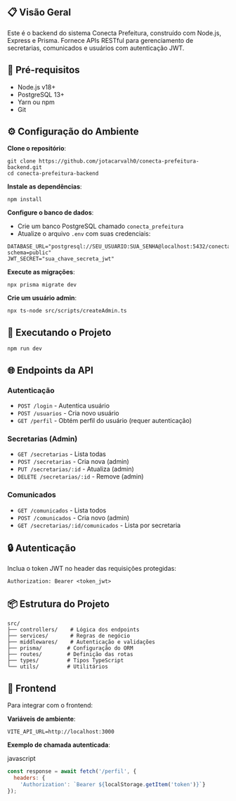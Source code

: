 ## 📋 Visão Geral

Este é o backend do sistema Conecta Prefeitura, construído com Node.js, Express e Prisma. Fornece APIs RESTful para gerenciamento de secretarias, comunicados e usuários com autenticação JWT.

## 🚀 Pré-requisitos

- Node.js v18+
- PostgreSQL 13+
- Yarn ou npm
- Git

## ⚙️ Configuração do Ambiente

**Clone o repositório**:

```
git clone https://github.com/jotacarvalh0/conecta-prefeitura-backend.git
cd conecta-prefeitura-backend
```

**Instale as dependências**:

```
npm install
```

**Configure o banco de dados**:

- Crie um banco PostgreSQL chamado `conecta_prefeitura`
- Atualize o arquivo `.env` com suas credenciais:

```
DATABASE_URL="postgresql://SEU_USUARIO:SUA_SENHA@localhost:5432/conecta_prefeitura?schema=public"
JWT_SECRET="sua_chave_secreta_jwt"
```

**Execute as migrações**:

```
npx prisma migrate dev
```

**Crie um usuário admin**:

```
npx ts-node src/scripts/createAdmin.ts
```

## 🏃 Executando o Projeto

```
npm run dev
```

## 🌐 Endpoints da API

### Autenticação

- `POST /login` - Autentica usuário
- `POST /usuarios` - Cria novo usuário
- `GET /perfil` - Obtém perfil do usuário (requer autenticação)

### Secretarias (Admin)

- `GET /secretarias` - Lista todas
- `POST /secretarias` - Cria nova (admin)
- `PUT /secretarias/:id` - Atualiza (admin)
- `DELETE /secretarias/:id` - Remove (admin)

### Comunicados

- `GET /comunicados` - Lista todos
- `POST /comunicados` - Cria novo (admin)
- `GET /secretarias/:id/comunicados` - Lista por secretaria

## 🔒 Autenticação

Inclua o token JWT no header das requisições protegidas:

```
Authorization: Bearer <token_jwt>
```

## 📦 Estrutura do Projeto

```
src/
├── controllers/    # Lógica dos endpoints
├── services/       # Regras de negócio
├── middlewares/    # Autenticação e validações
├── prisma/        # Configuração do ORM
├── routes/        # Definição das rotas
├── types/         # Tipos TypeScript
└── utils/         # Utilitários
```

## 🤝 Frontend

Para integrar com o frontend:

**Variáveis de ambiente**:

```
VITE_API_URL=http://localhost:3000
```

**Exemplo de chamada autenticada**:

javascript

```jsx
const response = await fetch('/perfil', {
  headers: {
    'Authorization': `Bearer ${localStorage.getItem('token')}`}
});
```
